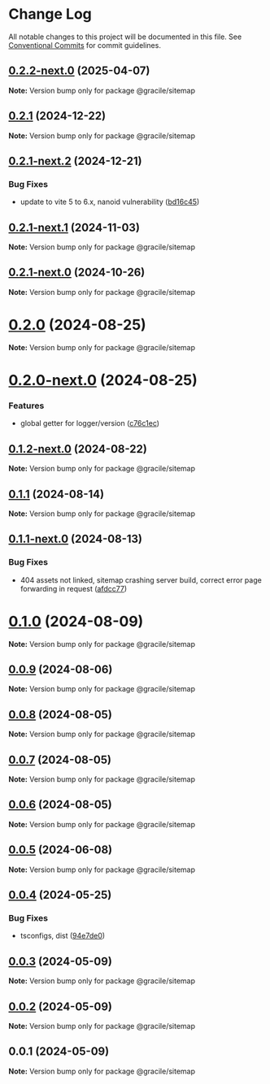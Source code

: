 # Change Log

All notable changes to this project will be documented in this file.
See [Conventional Commits](https://conventionalcommits.org) for commit guidelines.

## [0.2.2-next.0](https://github.com/gracile-web/gracile/compare/@gracile/sitemap@0.2.1...@gracile/sitemap@0.2.2-next.0) (2025-04-07)

**Note:** Version bump only for package @gracile/sitemap

## [0.2.1](https://github.com/gracile-web/gracile/compare/@gracile/sitemap@0.2.1-next.2...@gracile/sitemap@0.2.1) (2024-12-22)

**Note:** Version bump only for package @gracile/sitemap

## [0.2.1-next.2](https://github.com/gracile-web/gracile/compare/@gracile/sitemap@0.2.1-next.1...@gracile/sitemap@0.2.1-next.2) (2024-12-21)

### Bug Fixes

* update to vite 5 to 6.x, nanoid vulnerability ([bd16c45](https://github.com/gracile-web/gracile/commit/bd16c45c66d09ec491cda84a09d161747ab89e57))

## [0.2.1-next.1](https://github.com/gracile-web/gracile/compare/@gracile/sitemap@0.2.1-next.0...@gracile/sitemap@0.2.1-next.1) (2024-11-03)

**Note:** Version bump only for package @gracile/sitemap

## [0.2.1-next.0](https://github.com/gracile-web/gracile/compare/@gracile/sitemap@0.2.0...@gracile/sitemap@0.2.1-next.0) (2024-10-26)

**Note:** Version bump only for package @gracile/sitemap

# [0.2.0](https://github.com/gracile-web/gracile/compare/@gracile/sitemap@0.2.0-next.0...@gracile/sitemap@0.2.0) (2024-08-25)

**Note:** Version bump only for package @gracile/sitemap

# [0.2.0-next.0](https://github.com/gracile-web/gracile/compare/@gracile/sitemap@0.1.2-next.0...@gracile/sitemap@0.2.0-next.0) (2024-08-25)

### Features

* global getter for logger/version ([c76c1ec](https://github.com/gracile-web/gracile/commit/c76c1ec1e5b6104ef5c40695768e84af5167baf9))

## [0.1.2-next.0](https://github.com/gracile-web/gracile/compare/@gracile/sitemap@0.1.1...@gracile/sitemap@0.1.2-next.0) (2024-08-22)

**Note:** Version bump only for package @gracile/sitemap

## [0.1.1](https://github.com/gracile-web/gracile/compare/@gracile/sitemap@0.1.1-next.0...@gracile/sitemap@0.1.1) (2024-08-14)

**Note:** Version bump only for package @gracile/sitemap

## [0.1.1-next.0](https://github.com/gracile-web/gracile/compare/@gracile/sitemap@0.1.0...@gracile/sitemap@0.1.1-next.0) (2024-08-13)

### Bug Fixes

* 404 assets not linked, sitemap crashing server build, correct error page forwarding in request ([afdcc77](https://github.com/gracile-web/gracile/commit/afdcc770ebc274fff484c93e19b405b7d9ffe8a5))

# [0.1.0](https://github.com/gracile-web/gracile/compare/@gracile/sitemap@0.1.0-next.0...@gracile/sitemap@0.1.0) (2024-08-09)

**Note:** Version bump only for package @gracile/sitemap

## [0.0.9](https://github.com/gracile-web/gracile/compare/@gracile/sitemap@0.0.9-next.0...@gracile/sitemap@0.0.9) (2024-08-06)

**Note:** Version bump only for package @gracile/sitemap

## [0.0.8](https://github.com/gracile-web/gracile/compare/@gracile/sitemap@0.0.8-next.0...@gracile/sitemap@0.0.8) (2024-08-05)

**Note:** Version bump only for package @gracile/sitemap

## [0.0.7](https://github.com/gracile-web/gracile/compare/@gracile/sitemap@0.0.6-next.3...@gracile/sitemap@0.0.7) (2024-08-05)

**Note:** Version bump only for package @gracile/sitemap

## [0.0.6](https://github.com/gracile-web/gracile/compare/@gracile/sitemap@0.0.6-next.3...@gracile/sitemap@0.0.6) (2024-08-05)

**Note:** Version bump only for package @gracile/sitemap

## [0.0.5](https://github.com/gracile-web/gracile/compare/@gracile/sitemap@0.0.4...@gracile/sitemap@0.0.5) (2024-06-08)

**Note:** Version bump only for package @gracile/sitemap

## [0.0.4](https://github.com/gracile-web/gracile/compare/@gracile/sitemap@0.0.3...@gracile/sitemap@0.0.4) (2024-05-25)

### Bug Fixes

* tsconfigs, dist ([94e7de0](https://github.com/gracile-web/gracile/commit/94e7de079f887bee5936c8b0f8a0301f60c8b215))

## [0.0.3](https://github.com/gracile-web/gracile/compare/@gracile/sitemap@0.0.2...@gracile/sitemap@0.0.3) (2024-05-09)

**Note:** Version bump only for package @gracile/sitemap

## [0.0.2](https://github.com/gracile-web/gracile/compare/@gracile/sitemap@0.0.1...@gracile/sitemap@0.0.2) (2024-05-09)

**Note:** Version bump only for package @gracile/sitemap

## 0.0.1 (2024-05-09)

**Note:** Version bump only for package @gracile/sitemap
